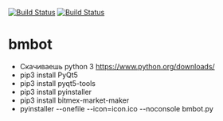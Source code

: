 [![Build Status](https://img.shields.io/travis/n1nj4z33/bmbot.svg?label=Linux%20build%20%40%20Travis%20CI)](https://travis-ci.org/n1nj4z33/bmbot)
[![Build Status](https://img.shields.io/appveyor/ci/n1nj4z33/bmbot.svg?label=Windows%20build%20%40%20Appveyor)](https://ci.appveyor.com/project/n1nj4z33/bmbot)


# bmbot
- Скачиваешь python 3 https://www.python.org/downloads/
- pip3 install PyQt5
- pip3 install pyqt5-tools
- pip3 install pyinstaller
- pip3 install bitmex-market-maker
- pyinstaller --onefile --icon=icon.ico --noconsole bmbot.py
